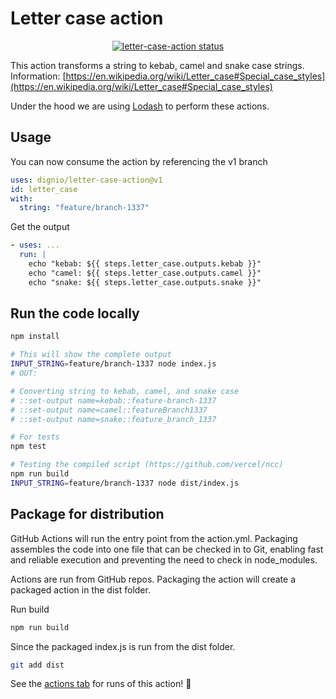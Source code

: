 # Letter case action

<p align="center">
  <a href="https://github.com/dignio/letter-case-action/actions"><img alt="letter-case-action status" src="https://github.com/dignio/letter-case-action/actions/workflows/test.yml/badge.svg"></a>
</p>

This action transforms a string to kebab, camel and snake case strings. Information: [https://en.wikipedia.org/wiki/Letter_case#Special_case_styles](https://en.wikipedia.org/wiki/Letter_case#Special_case_styles)

Under the hood we are using [Lodash](https://lodash.com/) to perform these actions.

## Usage

You can now consume the action by referencing the v1 branch

```yaml
uses: dignio/letter-case-action@v1
id: letter_case
with:
  string: "feature/branch-1337"
```

Get the output

```yaml
- uses: ...
  run: |
    echo "kebab: ${{ steps.letter_case.outputs.kebab }}"
    echo "camel: ${{ steps.letter_case.outputs.camel }}"
    echo "snake: ${{ steps.letter_case.outputs.snake }}"
```

## Run the code locally

```bash
npm install

# This will show the complete output
INPUT_STRING=feature/branch-1337 node index.js
# OUT:

# Converting string to kebab, camel, and snake case
# ::set-output name=kebab::feature-branch-1337
# ::set-output name=camel::featureBranch1337
# ::set-output name=snake::feature_branch_1337

# For tests
npm test

# Testing the compiled script (https://github.com/vercel/ncc)
npm run build
INPUT_STRING=feature/branch-1337 node dist/index.js
```

## Package for distribution

GitHub Actions will run the entry point from the action.yml. Packaging assembles the code into one file that can be checked in to Git, enabling fast and reliable execution and preventing the need to check in node_modules.

Actions are run from GitHub repos. Packaging the action will create a packaged action in the dist folder.

Run build

```bash
npm run build
```

Since the packaged index.js is run from the dist folder.

```bash
git add dist
```

See the [actions tab](https://github.com/dignio/letter-case-action/actions) for runs of this action! :rocket:

